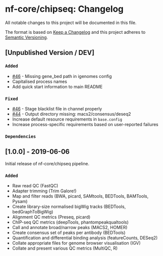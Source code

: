 # nf-core/chipseq: Changelog

All notable changes to this project will be documented in this file.

The format is based on [Keep a Changelog](http://keepachangelog.com/en/1.0.0/)
and this project adheres to [Semantic Versioning](http://semver.org/spec/v2.0.0.html).

## [Unpublished Version / DEV]

### `Added`

* [#46](https://github.com/nf-core/atacseq/issues/46) - Missing gene_bed path in igenomes config
* Capitalised process names
* Add quick start information to main README

### `Fixed`

* [#46](https://github.com/nf-core/atacseq/issues/46) - Stage blacklist file in channel properly
* [#44](https://github.com/nf-core/atacseq/issues/44) - Output directory missing: macs2/consensus/deseq2
* Increase default resource requirements in `base.config`
* Increase process-specific requirements based on user-reported failures

### `Dependencies`


## [1.0.0] - 2019-06-06

Initial release of nf-core/chipseq pipeline.

### `Added`

* Raw read QC (FastQC)
* Adapter trimming (Trim Galore!)
* Map and filter reads (BWA, picard, SAMtools, BEDTools, BAMTools, Pysam)
* Create library-size normalised bigWig tracks (BEDTools, bedGraphToBigWig)
* Alignment QC metrics (Preseq, picard)
* ChIP-seq QC metrics (deepTools, phantompeakqualtools)
* Call and annotate broad/narrow peaks (MACS2, HOMER)
* Create consensus set of peaks per antibody (BEDTools)
* Quantification and differential binding analysis (featureCounts, DESeq2)
* Collate appropriate files for genome browser visualisation (IGV)
* Collate and present various QC metrics (MultiQC, R)
